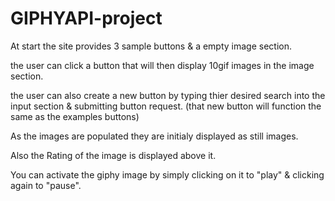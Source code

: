 # GIPHYAPI-project

At start the site provides 3 sample buttons & a empty image section.

the user can click a button that will then display 10gif images in the image section.

the user can also create a new button by typing thier desired search into the input section & submitting button request.
            (that new button will function the same as the examples buttons)
            
As the images are populated they are initialy displayed as still images.

Also the Rating of the image is displayed above it.

You can activate the giphy image by simply clicking on it to "play" & clicking again to "pause".


